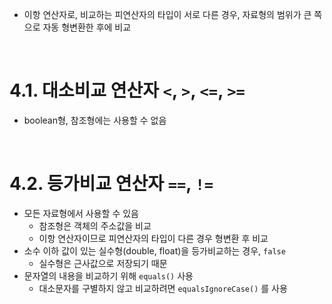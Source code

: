 
-   이항 연산자로, 비교하는 피연산자의 타입이 서로 다른 경우, 자료형의 범위가 큰 쪽으로 자동 형변환한 후에 비교

<br>

# **4.1. 대소비교 연산자 `<`, `>`, `<=`, `>=`**

-   boolean형, 참조형에는 사용할 수 없음

<br>

# **4.2. 등가비교 연산자 `==`, `!=`**

-   모든 자료형에서 사용할 수 있음
    -   참조형은 객체의 주소값을 비교
    -   이항 연산자이므로 피연산자의 타입이 다른 경우 형변환 후 비교
-   소수 이하 값이 있는 실수형(double, float)을 등가비교하는 경우, `false`
    -   실수형은 근사값으로 저장되기 때문
-   문자열의 내용을 비교하기 위해 `equals()` 사용
    -   대소문자를 구별하지 않고 비교하려면 `equalsIgnoreCase()` 를 사용

<br>
